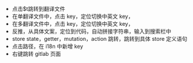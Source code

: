 <!-- 待完成 -->



<!-- 已完成 -->
- 点击$t跳转到翻译文件
- 在单翻译文件中，点击 key，定位切换中英文 key，
- 在多翻译文件中，点击 key，定位切换中英文 key，
- 反推，从具体文案，定位到代码，自动拼接字符串，输入到搜索栏中
- store state，getter，mutation，action 跳转，跳转到具体 store 定义语句
- 点击路径，在 i18n 中新增 key
- 右键跳转 gitlab 页面